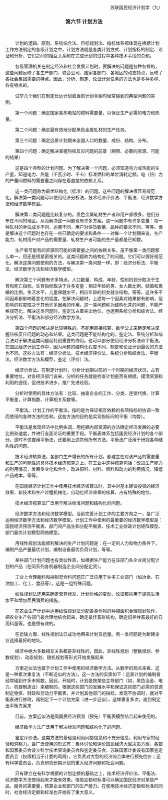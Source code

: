<p align="right">苏联国民经济计划学（九）

### <p align="center">第六节 计划方法

 

        计划的逻辑、原则、系统综合法、目标规划法、指标体系都体现在根据计划工作方法制定的各级计划之中，计划方法就是各类计划方式、计划指标的制定、论证和分析、它们之间的相互关系和在完成计划的过程中各种技术手段的总和。

        各级管理机关在制定经济和社会发展计划时，要解决的问题是各种各样的，这些问题反映了各生产部门、联合公司、国家各部门、各地区的动态特点，反映了各社会集团需要的特点。因此，分析、制定、论证计划任务的方法也是多种多样、各有特点的。

        试举几个我们在制定长远计划或当前计划草案时经常碰到的典型问题的实例。

        第一个问题：确定国家各热电站的燃料需要量，以保证生产必需的电力和热量。

        第二个问题：确定最有效地分配黑色金属轧材的生产任务。

        第三个问题：确定远景计划期末全国人口的数量、成份、结构、分布。

        第四个问题：确定解决掌握热核反应问题的前景（期限、必要的资源、可能的结果）

        这是四个典型的计划问题。为了解决第一个问题，必须知道电力或热能的生产量，知道电力、热能（千瓦小时、千卡）标准燃料的单位消耗定额。电（热）力的产量同燃料的需要量之间存在着直接的依赖关系。

        这一类问题称为最优结构化（标准）的问题。这些问题的解决很容易规范化。解决第一类问题可以使用经济分析法，技术经济评价法、平衡法、经济数学方法和经济数学模型。

        解决第二类问题是比较复杂的。黑色金属轧材生产者和用户都很多，他们分布在不同的地区。从而解决这一问题也有许多方案。这一问题中有许多变量：每一种轧材的单位成本不同，运费不同，用户对供货数量、品种的要求不同，等等。但是解决这个问题时也存在一些已确定的要求和条件一一对每一个计划期来说，生产能力、轧材用户对产品的需要量、轧材生产者可能的生产量都是已知数。

        生产者可能有的资源同可能的需要量之间的依赖关系，虽不像第一类问题那么单一，但还是很紧密相关的。这类问题称为结构化了的问题。它们可以很好规范化，解决这类问题使用的方法，与解决第一类问题一样，即：经济分析法、平衡法、经济数学方法和经济数学模型。

        解决第三个问题有许多特点。人口数量、构成、年龄、性别的划分取决于生育和死亡指标。生育指标取决于许多变量：相应年龄的男、女人数比例，结婚和离婚的比例，生活水平，儿童保健水平，相应年龄的妇女就业结构，等等。这许多不同因素都影响着变化的程度。在解决问题时，上述每一个因素对结果都有影响，但影响的程度取决于其他许多因素的作用。这一类问题称为结构化差的问题，不能严格规范化。解决这类问题时，鉴定法占着突出地位，也运用系统分析和综合法、经济分析法、平衡法和部分经济数学方法。

        第四个问题的解决是比较特殊的。不能用直接核算、数学公式来确定解决掌握热核反应问题的动态和结果。这类问题是不能结构化的。鉴定法、系统分析和综合法对于解决这类问题起特别重要的作用。也可以部分使用经济分析法和平衡法。在国民经济计划工作中，因为问题的结构化程度不同，制定和论证计划最优的方法也不同。这些方法有：经济分析法、技术经济评价法，系统分析和综合法，平衡法，经济数学方法和模型，鉴定（评价）法。

        经济分析法。在制定计划时，分析计划期以前的一个时期的经济状况，占有重要地位。对各经济部门说来，分析的任务就是检查计划是否有根据，摸清资源和利用的途径，促进技术进步，推广先进经验。

        分析时使用的具体方法有：比较、抽查企业的工作、分类、连锁代换、计算平衡差，计算指数、计算相关系数等。

        平衡法。计划工作的平衡法，指的是为保证相互依赖的各项指标的协调一致而使用的各种方法的总和。这些方法的目的是实现指标间的平衡（均势）。

        平衡法是发现经济中比例失调，用挖掘内部资源的办法确定经济发展的必要比例和速度，并进行全面论证的重要手段。平衡表体系包括国民经济计划的各个部分。这时不仅要用平衡法，还要用上述其他所有方法。平衡法广泛用于研究各种结构性的问题。

        技术经济核算法。各部门生产增长的所有计划，都建立在对该产品的需要量和生产的可能性的具体技术经济核算之上。在工业中这种核算包括：改进生产能力的利用情况，发展专业化和合作，改进原料、材料、燃料和动力的利用情况，降低产品成本，等等。

        在国民经济计划工作中使用技术经济核算法时，其中对基本建设投资的经济效果、新技术和生产过程机械化、自动化经济效果的核算，占有特殊的地位。

        技术经济核算法广泛用于解决标准问题和结构化的问题。

        经济数学方法和经济数学模型。当前完善计划工作的主要方向之一，是广泛运用经济数学方法和经济数学模型。计划工作中使用的最重要的经济数学模型是：国民经济预测平衡表、部门间产品生和分配平衡表、技术工业财政计划矩阵模型、部门最优计划模型网络模型。

        用线性规划法能顺利解决的生产计划问题是：在一定的人力和物力条件下，编制产品产量最优计划，编制设备最优负荷计划，等等。

        某些部门计划问题也有类似性质，如根据生产能力在该部门各企业间分配计划的产品（在同系列各机器制造企业间分配定货）。

        工业上合理裁料和拼制混合料问题正广泛应用于许多工业部门（如冶金、石油加工、化工、食品等），这是一组特殊问题。

        线性规划法还用来确定营养标准、计划价格的变动，论证那些用于提高生活水平和增加居民消费的措施。

        在农业生产计划中运用线性规划法分配各类作物的种植面积合理规划轮作，把农业生产各部门最合理地结合起来，确定最佳畜群结构，确定饲养牲畜最好的日用料量等，也是很有效的。

        在运输方面，线性规划法已成功地用来计划货运量。另一类问题是为新建企业选择最好的地址。

        经济中绝大多数相互关系都是非线性的，因此，非线性规划（整数规划、参数规划）、动态规划、随机规划等形式开始发展起来

        方案近似法也属于计划工作中使用的经济数学方法。从数学的观点来看，这是一种累次重复法（不断近似的方法）。这一方法的实质如下：远景计划的编制者经常碰到许多未知数。因此，开始时，计划是按某些主导部门（如，黑色冶金、电力、机器制造业）来编制的。根据这些部门的发展水平和保证这些部门必需的资源制定物资、财政和劳动力平衡表，并计划其他部门的指标。发现不协调时，就对平衡表进行修改，再制定下一个计划方案（进一步近似），这样重复多次，直到制定出平衡方案来

        目前，方案近似法是同国民经济预测（预先）平衡表模型结合起来使用的。

        经济数学方法广泛用于解决标准问题和结构化了的问题。

        鉴定评价法。这类方法的基础是利用间接信息和不充分信息，利用专家的经验和洞察力。最广泛使用的形式有：集体讨论和评价国民经济大型决策方案，各部和国家委员会设立科学技术资询委员会和鉴定委员会。苏联国家计委设有国家鉴定委员会（权限相当于计委的司局），它负责对大型的经济综合体进行预先估价；还有科学委员会，负责研究长期计划的重大经济问题和社会问题。

        只有建立在有科学根据的计划定额的基础之上，技术经济评价法、平衡法、经济数学方法使用起来才能有效果。借助定额和标准可以确定国民经济对某些产品、服务的需要量，核算企业和部门的生产能力。在使用技术经济定额和标准的同时，社会经济定额和标准也开始有了重大意义。